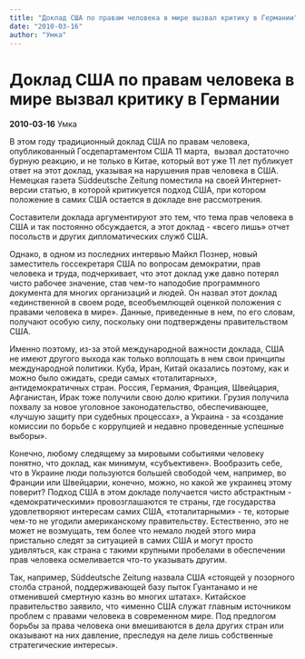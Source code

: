 ```yaml
---
title: "Доклад США по правам человека в мире вызвал критику в Германии"
date: "2010-03-16"
author: "Умка"
---
```


# Доклад США по правам человека в мире вызвал критику в Германии

**2010-03-16** Умка

В этом году традиционный доклад США по правам человека, опубликованный Госдепартаментом США 11 марта,  вызвал достаточно бурную реакцию, и не только в Китае, который вот уже 11 лет публикует ответ на этот доклад, указывая на нарушения прав человека в США. Немецкая газета Süddeutsche Zeitung поместила на своей Интернет-версии статью, в которой критикуется подход США, при котором положение в самих США остается в докладе вне рассмотрения.

Составители доклада аргументируют это тем, что тема прав человека в США и так постоянно обсуждается, а этот доклад - «всего лишь» отчет посольств и других дипломатических служб США.

Однако, в одном из последних интервью Майкл Познер, новый заместитель госсекретаря США по вопросам демократии, прав человека и труда, подчеркивает, что этот доклад уже давно потерял чисто рабочее значение, став чем-то наподобие программного документа для многих организаций и людей. Он назвал этот доклад «единственной в своем роде, всеобъемлющей оценкой положения с правами человека в мире». Данные, приведенные в нем, по его словам, получают особую силу, поскольку они подтверждены правительством США.

Именно поэтому, из-за этой международной важности доклада, США не имеют другого выхода как только воплощать в нем свои принципы международной политики. Куба, Иран, Китай оказались поэтому, как и можно было ожидать, среди самых «тоталитарных», антидемократичных стран. Россия, Германия, Франция, Швейцария, Афганистан, Ирак тоже получили свою долю критики. Грузия получила похвалу за новое уголовное законодательство, обеспечивающее, «лучшую защиту при судебных процессах», а Украина - за «создание комиссии по борьбе с коррупцией и недавно проведенные успешные выборы».

Конечно, любому следящему за мировыми событиями человеку понятно, что доклад, как минимум, «субъективен». Вообразить себе, что в Украине люди пользуются большей свободой чем, например, во Франции или Швейцарии, конечно, можно, но какой же украинец этому поверит? Подход США в этом докладе получается чисто абстрактным - «демократическими» провозглашаются те страны, где государства удовлетворяют интересам самих США, «тоталитарными» - те, которые чем-то не угодили американскому правительству. Естественно, это не может не возмущать, тем более что немало людей этого мира пристально следят за ситуацией в самих США и могут просто удивляться, как страна с такими крупными пробелами в обеспечении прав человека осмеливается что-то указывать другим.

Так, например, Süddeutsche Zeitung назвала США «стоящей у позорного столба страной, поддерживающей базу пыток Гуантанамо и не отменившей смертную казнь во многих штатах». Китайское правительство заявило, что «именно США служат главным источником проблем с правами человека в современном мире. Под предлогом борьбы за права человека они вмешиваются в дела других стран или оказывают на них давление, преследуя на деле лишь собственные стратегические интересы».